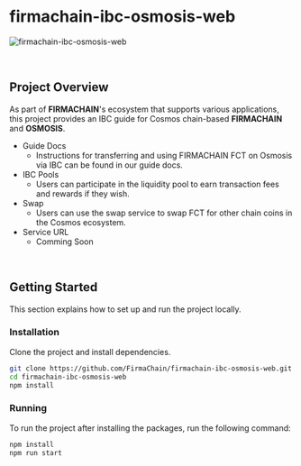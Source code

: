 # firmachain-ibc-osmosis-web

![firmachain-ibc-osmosis-web](https://github.com/user-attachments/assets/8de09f87-2353-4ee5-94ad-3ca92a521268)

<br/>

## Project Overview
As part of **FIRMACHAIN**'s ecosystem that supports various applications, this project provides an IBC guide for Cosmos chain-based **FIRMACHAIN** and **OSMOSIS**.

- Guide Docs
  - Instructions for transferring and using FIRMACHAIN FCT on Osmosis via IBC can be found in our guide docs.
- IBC Pools
  - Users can participate in the liquidity pool to earn transaction fees and rewards if they wish.
- Swap
  - Users can use the swap service to swap FCT for other chain coins in the Cosmos ecosystem.
- Service URL
  - Comming Soon

<br/>

## Getting Started
This section explains how to set up and run the project locally.


### Installation
Clone the project and install dependencies.

```bash
git clone https://github.com/FirmaChain/firmachain-ibc-osmosis-web.git
cd firmachain-ibc-osmosis-web
npm install
```

### Running
To run the project after installing the packages, run the following command:

```bash
npm install
npm run start
```
